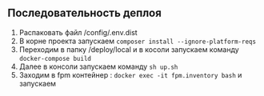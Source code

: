 ## Последовательность деплоя
1. Распаковать файл /config/.env.dist
2. В корне проекта запускаем `composer install --ignore-platform-reqs`
3. Переходим в папку /deploy/local и в косоли запускаем команду `docker-compose build`
4. Далее в консоли запускаем команду `sh up.sh`
5. Заходим в fpm контейнер : `docker exec -it fpm.inventory bash` и запускаем